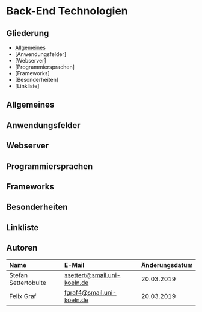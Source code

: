 # Back-End Technologien

## Gliederung
  - [Allgemeines](#allgemeines)
  - [Anwendungsfelder]
  - [Webserver]
  - [Programmiersprachen]
  - [Frameworks]
  - [Besonderheiten]
  - [Linkliste]

## Allgemeines

## Anwendungsfelder

## Webserver

## Programmiersprachen

## Frameworks

## Besonderheiten

## Linkliste

## Autoren

| Name                  | E-Mail                      | Änderungsdatum |
|:----------------------|:----------------------------|:---------------|
| Stefan Settertobulte  | ssettert@smail.uni-koeln.de | 20.03.2019     |
| Felix Graf            | fgraf4@smail.uni-koeln.de   | 20.03.2019     |
